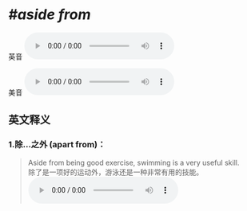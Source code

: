 # ***\#aside from*** 
英音
<audio src="./media/aside from1_AAC.aac" controls="controls"></audio>

美音
<audio src="./media/aside from2_AAC.aac" controls="controls"></audio>



  

英文释义
---
### 1.**除…之外 (apart from)：**  

 > Aside from being good exercise, swimming is a very useful skill.   
 > 除了是一项好的运动外，游泳还是一种非常有用的技能。    
<audio src="./media/2-aside.aac" controls="controls"></audio>


